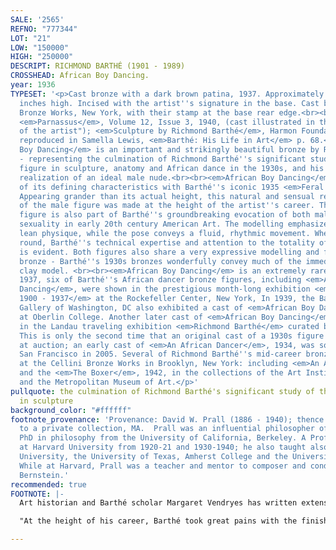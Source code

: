 ```yaml
---
SALE: '2565'
REFNO: "777344"
LOT: "21"
LOW: "150000"
HIGH: "250000"
DESCRIPT: RICHMOND BARTHÉ (1901 - 1989)
CROSSHEAD: African Boy Dancing.
year: 1936
TYPESET: '<p>Cast bronze with a dark brown patina, 1937. Approximately 413 mm; 16¼
  inches high. Incised with the artist''s signature in the base. Cast by the Cellini
  Bronze Works, New York, with their stamp at the base rear edge.<br><br>Illustrated:
  <em>Parnassus</em>, Volume 12, Issue 3, 1940, (cast illustrated in the "collection
  of the artist"); <em>Sculpture by Richmond Barthé</em>, Harmon Foundation brochure,
  reproduced in Samella Lewis, <em>Barthé: His Life in Art</em> p. 68.<br><br><em>African
  Boy Dancing</em> is an important and strikingly beautiful bronze by Richmond Barthé
  - representing the culmination of Richmond Barthé''s significant study of the male
  figure in sculpture, anatomy and African dance in the 1930s, and his pioneering
  realization of an ideal male nude.<br><br><em>African Boy Dancing</em> shares many
  of its defining characteristics with Barthé''s iconic 1935 <em>Feral Benga</em>.
  Appearing grander than its actual height, this natural and sensual representation
  of the male figure was made at the height of the artist''s career. This lithe dancing
  figure is also part of Barthé''s groundbreaking evocation of both male and homosexual
  sexuality in early 20th century American Art. The modelling emphasizes the dancer''s
  lean physique, while the pose conveys a fluid, rhythmic movement. When seen in the
  round, Barthé''s technical expertise and attention to the totality of the figure
  is evident. Both figures also share a very expressive modelling and finish for cast
  bronze - Barthé''s 1930s bronzes wonderfully convey much of the immediacy of his
  clay model. <br><br><em>African Boy Dancing</em> is an extremely rare bronze. In
  1937, six of Barthé''s African dancer bronze figures, including <em>African Boy
  Dancing</em>, were shown in the prestigious month-long exhibition <em>Dance International,
  1900 - 1937</em> at the Rockefeller Center, New York, In 1939, the Barnett-Aden
  Gallery of Washington, DC also exhibited a cast of <em>African Boy Dancing</em>
  at Oberlin College. Another later cast of <em>African Boy Dancing</em> was included
  in the Landau traveling exhibition <em>Richmond Barthé</em> curated by Samella Lewis.
  This is only the second time that an original cast of a 1930s figure has appeared
  at auction; an early cast of <em>An African Dancer</em>, 1934, was sold at Bonham''s,
  San Francisco in 2005. Several of Richmond Barthé''s mid-career bronzes were cast
  at the Cellini Bronze Works in Brooklyn, New York: including <em>An African Dancer</em>
  and the <em>The Boxer</em>, 1942, in the collections of the Art Institute of Chicago
  and the Metropolitan Museum of Art.</p>'
pullquote: the culmination of Richmond Barthé's significant study of the male figure
  in sculpture
background_color: "#ffffff"
footnote_provenance: 'Provenance: David W. Prall (1886 - 1940); thence by descent
  to a private collection, MA.  Prall was an influential philosopher of art with a
  PhD in philosophy from the University of California, Berkeley. A Professor of Philosophy
  at Harvard University from 1920-21 and 1930-1940; he also taught also at Cornell
  University, the University of Texas, Amherst College and the University of California.
  While at Harvard, Prall was a teacher and mentor to composer and conductor Leonard
  Bernstein.'
recommended: true
FOOTNOTE: |-
  Art historian and Barthé scholar Margaret Vendryes has written extensively on Barthe's attention to detail:

  "At the height of his career, Barthé took great pains with the finish of his sculpture. Foundry work received vigilant scrutiny to ensure that the bronze was chased to a seamless finish and read true to its original clay model. The traces of pulled and smoothed clay created with fingers and tools animate figures like Feral Benga and act as a road map of Barthé's meticulous rendering methods. This practice also reflected his admiration for the late 19th century French master Auguste Rodin who left impressions on surfaces that are his signature."

---
```

